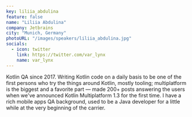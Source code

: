 ```yaml
---
key: liliia_abdulina
feature: false
name: "Liliia Abdulina"
company: Jetbrains
city: "Munich, Germany"
photoURL: "/images/speakers/liliia_abdulina.jpg"
socials:
  - icon: twitter
    link: https://twitter.com/var_lynx
    name: var_lynx
---
```

Kotlin QA since 2017. Writing Kotlin code on a daily basis to be one of the first persons who try the things around Kotlin, mostly tooling; multiplatform is the biggest and a favorite part — made 200+ posts answering the users when we've announced Kotlin Multiplatform 1.3 for the first time. I have a rich mobile apps QA background, used to be a Java developer for a little while at the very beginning of the carrier.
